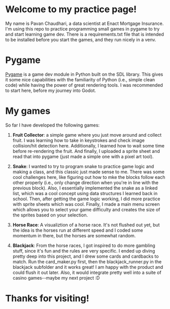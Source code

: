 # Welcome to my practice page!
My name is Pavan Chaudhari, a data scientist at Enact Mortgage Insurance. I'm using this repo to practice programming small games in pygame to try and start learning game dev. There is a requirements.txt file that is intended to be installed before you start the games, and they run nicely in a venv.

# Pygame
[Pygame] is a game dev module in Python built on the SDL library. This gives it some nice capabilities with the familiarity of Python (i.e., simple clean code) while having the power of great rendering tools. I was recommended to start here, before my journey into Godot.

# My games
So far I have developed the following games:

1. **Fruit Collector**: a simple game where you just move around and collect fruit. I was learning how to take in keystrokes and check image collision/hit detection here. Additionally, I learned how to wait some time before re-rendering the fruit. And finally, I uploaded a sprite sheet and read that into pygame (just made a simple one with a pixel art tool).

2. **Snake**: I wanted to try to program snake to practice game logic and making a class, and this classic just made sense to me. There was some cool challenges here, like figuring out how to mke the blocks follow each other properly (i.e., only change direction when you're in line with the previous block). Also, I essentially implemented the snake as a linked list, which was a cool concept using data structures I learned back in school. Then, after getting the game logic working, I did more practice with sprite sheets which was cool. Finally, I made a main menu screen which allows you to select your game difficulty and creates the size of the sprites based on your selection.

3. **Horse Race**: A visualiztion of a horse race. It's not flushed out yet, but the idea is the horses run at different speed and I coded some momentum in there, but the horses are somewhat random.

4. **Blackjack**: From the horse races, I got inspired to do more gambling stuff, since it's fun and the rules are very specific. I ended up diving pretty deep into this project, and I drew some cards and cardbacks to match. Run the card_maker.py first, then the blackjack_runner.py in the blackjack subfolder and it works great! I am happy with the product and could flush it out later. Also, it would integrate pretty well into a suite of casino games--maybe my next project :D

# Thanks for visiting!

[Pygame]: https://www.pygame.org/news

